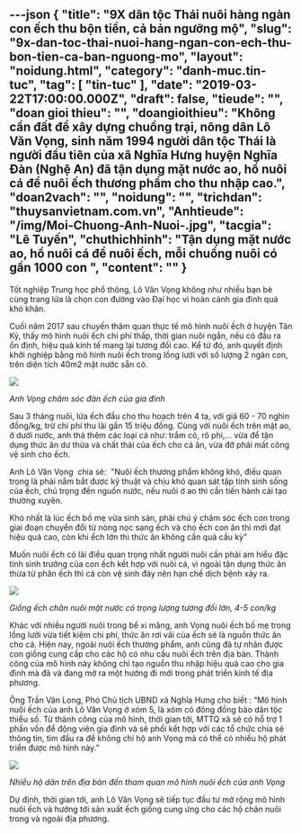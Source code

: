 ---json
{
    "title": "9X dân tộc Thái nuôi hàng ngàn con ếch thu bộn tiền, cả bản ngưỡng mộ",
    "slug": "9x-dan-toc-thai-nuoi-hang-ngan-con-ech-thu-bon-tien-ca-ban-nguong-mo",
    "layout": "noidung.html",
    "category": "danh-muc.tin-tuc",
    "tag": [
        "tin-tuc"
    ],
    "date": "2019-03-22T17:00:00.000Z",
    "draft": false,
    "tieude": "",
    "doan gioi thieu": "",
    "doangioithieu": "Không cần đất để xây dựng chuồng trại, nông dân Lô Văn Vọng, sinh năm 1994 người dân tộc Thái là người đầu tiên của xã Nghĩa Hưng huyện Nghĩa Đàn (Nghệ An) đã tận dụng mặt nước ao, hồ nuôi cá để nuôi ếch thương phẩm cho thu nhập cao.",
    "doan2vach": "",
    "noidung": "",
    "trichdan": "thuysanvietnam.com.vn",
    "Anhtieude": "/img/Moi-Chuong-Anh-Nuoi-.jpg",
    "tacgia": "Lê Tuyến",
    "chuthichhinh": "Tận dụng mặt nước ao, hồ nuôi cá để nuôi ếch, mỗi chuồng nuôi có gần 1000 con ",
    "__content__": ""
}
---
<p>Tốt nghiệp Trung học phổ th&ocirc;ng, L&ocirc; Văn Vọng kh&ocirc;ng như nhiều bạn b&egrave; c&ugrave;ng trang lứa l&agrave; chọn con đường v&agrave;o Đại học v&igrave; ho&agrave;n cảnh gia đ&igrave;nh qu&aacute; kh&oacute; khăn.</p>

<p>Cuối năm 2017 sau chuyến thăm quan thực tế m&ocirc; h&igrave;nh nu&ocirc;i ếch ở huyện T&acirc;n Kỳ, thấy m&ocirc; h&igrave;nh nu&ocirc;i ếch chi ph&iacute; thấp, thời gian nu&ocirc;i ngắn, nếu c&oacute; đầu ra ổn định, hiệu quả kinh tế mang lại tương đối cao. Kể từ đ&oacute;, anh quyết định khởi nghiệp bằng m&ocirc; h&igrave;nh nu&ocirc;i ếch trong lồng lưới với số lượng 2 ng&agrave;n con, tr&ecirc;n diện t&iacute;ch 40m2 mặt nước sẵn c&oacute;.</p>

<p><img src="https://media.laodong.vn/Storage/newsportal/2019/3/21/663863/Anh-Vong-Cham-Soc-Da.jpg" /></p>

<p><em>Anh Vọng chăm s&oacute;c đ&agrave;n ếch của gia đ&igrave;nh&nbsp;</em></p>

<p>Sau 3 th&aacute;ng nu&ocirc;i, lứa ếch đầu cho thu hoạch tr&ecirc;n 4 tạ, với gi&aacute; 60 - 70 ngh&igrave;n đồng/kg, trừ chi ph&iacute; thu l&atilde;i gần 15 triệu đồng. C&ugrave;ng với nu&ocirc;i ếch tr&ecirc;n mặt ao, ở dưới nước, anh thả th&ecirc;m c&aacute;c loại c&aacute; như: trắm cỏ, r&ocirc; phi,&hellip; vừa để tận dụng thức ăn dư thừa v&agrave; chất thải của ếch cho c&aacute; ăn, vừa đỡ phải mất c&ocirc;ng vệ sinh cho ếch.</p>

<p>Anh L&ocirc; Văn Vọng &nbsp;chia sẻ:&nbsp; &quot;Nu&ocirc;i ếch thương phẩm kh&ocirc;ng kh&oacute;, điều quan trọng l&agrave; phải nắm bắt được kỹ thuật v&agrave; chịu kh&oacute; quan s&aacute;t tập t&iacute;nh sinh sống của ếch, ch&uacute; trọng đến nguồn nước, nếu nu&ocirc;i ở ao th&igrave; cần tiến h&agrave;nh cải tạo thường xuy&ecirc;n.</p>

<p>Kh&oacute; nhất l&agrave; l&uacute;c ếch bố mẹ vừa sinh sản, phải ch&uacute; &yacute; chăm s&oacute;c ếch con trong giai đoạn chuyển đổi từ n&ograve;ng nọc sang ếch v&agrave; cho ếch con ăn th&igrave; mới đạt hiệu quả cao, c&ograve;n khi ếch lớn th&igrave; thức ăn kh&ocirc;ng cần qu&aacute; cầu kỳ&quot;</p>

<p>Muốn nu&ocirc;i ếch c&oacute; l&atilde;i điều quan trọng nhất người nu&ocirc;i cần phải am hiểu đặc t&iacute;nh sinh trưởng của con ếch kết hợp với nu&ocirc;i c&aacute;, v&igrave; ngo&agrave;i tận dụng thức ăn thừa từ ph&acirc;n ếch th&igrave; c&aacute; c&ograve;n vệ sinh đ&aacute;y n&ecirc;n hạn chế dịch bệnh xảy ra.</p>

<p><img src="https://media.laodong.vn/Storage/newsportal/2019/3/21/663863/Trung-Binh-4--B-5-Co.jpg" /></p>

<p><em>Giống ếch chăn nu&ocirc;i mặt nước c&oacute; trọng lượng tương đối lớn, 4-5 con/kg&nbsp;</em></p>

<p>Kh&aacute;c với nhiều người nu&ocirc;i trong bể xi măng, anh Vọng nu&ocirc;i ếch bố mẹ trong lồng lưới vừa tiết kiệm chi ph&iacute;, thức ăn rơi v&atilde;i của ếch sẽ l&agrave; nguồn thức ăn cho c&aacute;. Hiện nay, ngo&agrave;i nu&ocirc;i ếch thương phẩm, anh cũng đ&atilde; tự nh&acirc;n được con giống cung cấp cho c&aacute;c hộ c&oacute; nhu cầu nu&ocirc;i ếch tr&ecirc;n địa b&agrave;n. Th&agrave;nh c&ocirc;ng của m&ocirc; h&igrave;nh n&agrave;y kh&ocirc;ng chỉ tạo nguồn thu nhập hiệu quả cao cho gia đ&igrave;nh m&agrave; đ&atilde; v&agrave; đang mở ra một hướng đi mới trong ph&aacute;t triển kinh tế địa phương.</p>

<p>&Ocirc;ng Trần Văn Long, Ph&oacute; Chủ tịch UBND x&atilde; Nghĩa Hưng cho biết&nbsp;:&nbsp;&ldquo;M&ocirc; h&igrave;nh nu&ocirc;i ếch của anh L&ocirc; Văn Vọng ở x&oacute;m 5, l&agrave; x&oacute;m c&oacute; đ&ocirc;ng đồng b&agrave;o d&acirc;n tộc thiểu số. Từ th&agrave;nh c&ocirc;ng của m&ocirc; h&igrave;nh, thời gian tới, MTTQ x&atilde; sẽ c&oacute; hỗ trợ 1 phần vốn để động vi&ecirc;n gia đ&igrave;nh v&agrave; sẽ phối kết hợp với c&aacute;c tổ chức chia sẻ th&ocirc;ng tin, t&igrave;m đầu ra để kh&ocirc;ng chỉ hộ anh Vọng m&agrave; c&oacute; thể c&oacute; nhiều hộ ph&aacute;t triển được m&ocirc; h&igrave;nh n&agrave;y.&rdquo;</p>

<p><img src="https://media.laodong.vn/Storage/newsportal/2019/3/21/663863/Nhieu-Ho-Dan-Den-Tha.jpg" /></p>

<p><em>Nhiều hộ d&acirc;n tr&ecirc;n địa b&agrave;n đến tham quan m&ocirc; h&igrave;nh nu&ocirc;i ếch của anh Vọng&nbsp;</em></p>

<p>Dự&nbsp;định, thời gian tới, anh L&ocirc; Văn Vọng sẽ tiếp tục đầu tư mở rộng m&ocirc; h&igrave;nh nu&ocirc;i ếch v&agrave; hướng tới sản xuất ếch giống cung ứng cho c&aacute;c hộ chăn nu&ocirc;i trong v&agrave; ngo&agrave;i địa phương.</p>
